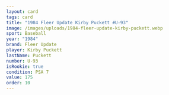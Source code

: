 ```yaml
---
layout: card
tags: card
title: "1984 Fleer Update Kirby Puckett #U-93"
image: /images/uploads/1984-fleer-update-kirby-puckett.webp
sport: Baseball
year: "1984"
brand: Fleer Update
player: Kirby Puckett
lastName: Puckett
number: U-93
isRookie: true
condition: PSA 7
value: 175
order: 10
---
```

